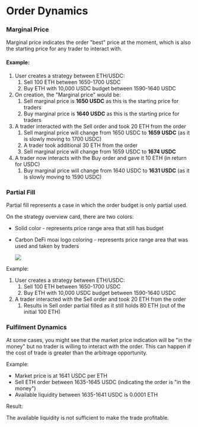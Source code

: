 # Order Dynamics

### Marginal Price <a href="#marginal-price" id="marginal-price"></a>

Marginal price indicates the order "best" price at the moment, which is also the starting price for any trader to interact with.

#### Example: <a href="#example" id="example"></a>

1. User creates a strategy between ETH/USDC:
   1. Sell 100 ETH between 1650-1700 USDC
   2. Buy ETH with 10,000 USDC budget between 1590-1640 USDC
2. On creation, the "Marginal price" would be:
   1. Sell marginal price is **1650 USDC** as this is the starting price for traders
   2. Buy marginal price is **1640 USDC** as this is the starting price for traders
3. A trader interacted with the Sell order and took 20 ETH from the order
   1. Sell marginal price will change from 1650 USDC to **1659 USDC** (as it is slowly moving to 1700 USDC)
   2. A trader took additional 30 ETH from the order
   3. Sell marginal price will change from 1659 USDC to **1674 USDC**
4. A trader now interacts with the Buy order and gave it 10 ETH (in return for USDC)
   1. Buy marginal price will change from 1640 USDC to **1631 USDC** (as it is slowly moving to 1590 USDC)

### Partial Fill <a href="#partial-fill" id="partial-fill"></a>

Partial fill represents a case in which the order budget is only partial used.

On the strategy overview card, there are two colors:

* Solid color - represents price range area that still has budget
*   Carbon DeFi moai logo coloring - represents price range area that was used and taken by traders

    ![](https://faq.carbondefi.xyz/\~gitbook/image?url=https%3A%2F%2F2154147289-files.gitbook.io%2F%7E%2Ffiles%2Fv0%2Fb%2Fgitbook-x-prod.appspot.com%2Fo%2Fspaces%252Fgv7qaob2jiuF6yZxRK9C%252Fuploads%252FFjwvV8TfAuXAd1HGF82p%252Fimage.png%3Falt%3Dmedia%26token%3D149ff22f-4c77-413e-93d0-f3008471941b\&width=768\&dpr=4\&quality=100\&sign=2c95e25f\&sv=1)

Example:

1. User creates a strategy between ETH/USDC:
   1. Sell 100 ETH between 1650-1700 USDC
   2. Buy ETH with 10,000 USDC budget between 1590-1640 USDC
2. A trader interacted with the Sell order and took 20 ETH from the order
   1. Results in Sell order partial filled as it still holds 80 ETH (out of the initial 100 ETH)

### Fulfilment Dynamics <a href="#fulfillment-dynamics" id="fulfillment-dynamics"></a>

At some cases, you might see that the market price indication will be "in the money" but no trader is willing to interact with the order. This can happen if the cost of trade is greater than the arbitrage opportunity.

Example:

* Market price is at 1641 USDC per ETH
* Sell ETH order between 1635-1645 USDC (indicating the order is "in the money")
* Available liquidity between 1635-1641 USDC is 0.0001 ETH

Result:

The available liquidity is not sufficient to make the trade profitable.
